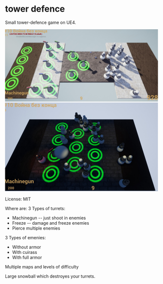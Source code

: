 # tower defence

Small tower-defence game on UE4.

![](https://github.com/TrionProg/ue_test1/blob/master/img1.png)
![](https://github.com/TrionProg/ue_test1/blob/master/img2.png)

License: MIT

Where are:
3 Types of turrets: 
* Machinegun -- just shoot in enemies
* Freeze -- damage and freeze enemies
* Pierce multiple enemies

3 Types of emenies:
* Without armor
* With cuirass
* With full armor

Multiple maps and levels of difficulty

Large snowball which destroyes your turrets.